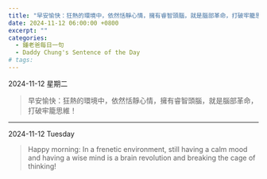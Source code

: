 ```yaml
---
title: "早安愉快：狂熱的環境中，依然恬靜心情，擁有睿智頭腦，就是腦部革命，打破牢籠思維！ <br> Happy morning: In a frenetic environment, still having a calm mood and having a wise mind is a brain revolution and breaking the cage of thinking!"
date: 2024-11-12 06:00:00 +0800
excerpt: ""
categories:
  - 鍾老爸每日一句
  - Daddy Chung's Sentence of the Day
# tags:
---
```


2024-11-12 星期二

> 早安愉快：狂熱的環境中，依然恬靜心情，擁有睿智頭腦，就是腦部革命，打破牢籠思維！

---

2024-11-12 Tuesday

> Happy morning: In a frenetic environment, still having a calm mood and having a wise mind is a brain revolution and breaking the cage of thinking!

